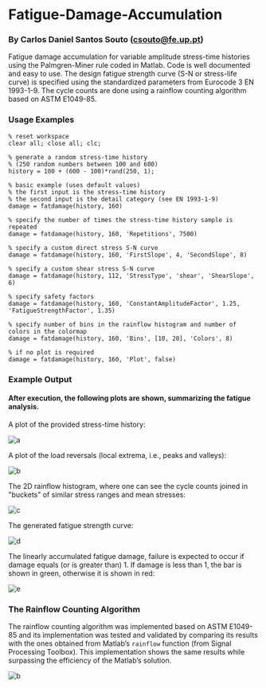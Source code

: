 # Fatigue-Damage-Accumulation
### By Carlos Daniel Santos Souto (csouto@fe.up.pt)

Fatigue damage accumulation for variable amplitude stress-time histories using the Palmgren-Miner rule coded in Matlab. Code is well documented and easy to use.
The design fatigue strength curve (S-N or stress-life curve) is specified using the standardized parameters from Eurocode 3 EN 1993-1-9. The cycle counts are done using a rainflow counting algorithm based on ASTM E1049-85.

### Usage Examples

```
% reset workspace
clear all; close all; clc;

% generate a random stress-time history
% (250 random numbers between 100 and 600)
history = 100 + (600 - 100)*rand(250, 1);

% basic example (uses default values)
% the first input is the stress-time history
% the second input is the detail category (see EN 1993-1-9)
damage = fatdamage(history, 160)

% specify the number of times the stress-time history sample is repeated
damage = fatdamage(history, 160, 'Repetitions', 7500)

% specify a custom direct stress S-N curve
damage = fatdamage(history, 160, 'FirstSlope', 4, 'SecondSlope', 8)

% specify a custom shear stress S-N curve
damage = fatdamage(history, 112, 'StressType', 'shear', 'ShearSlope', 6)

% specify safety factors
damage = fatdamage(history, 160, 'ConstantAmplitudeFactor', 1.25, 'FatigueStrengthFactor', 1.35)

% specify number of bins in the rainflow histogram and number of colors in the colormap
damage = fatdamage(history, 160, 'Bins', [10, 20], 'Colors', 8)

% if no plot is required
damage = fatdamage(history, 160, 'Plot', false)
```

### Example Output

#### After execution, the following plots are shown, summarizing the fatigue analysis.

A plot of the provided stress-time history:

![a](https://user-images.githubusercontent.com/83190503/121819217-c43c4b80-cc83-11eb-8f49-37bc0bad5bc9.png)

A plot of the load reversals (local extrema, i.e., peaks and valleys):

![b](https://user-images.githubusercontent.com/83190503/121819220-c7cfd280-cc83-11eb-8b72-b8d52ea91299.png)

The 2D rainflow histogram, where one can see the cycle counts joined in "buckets" of similar stress ranges and mean stresses:

![c](https://user-images.githubusercontent.com/83190503/121819221-ca322c80-cc83-11eb-8341-1d57c09f4420.png)

The generated fatigue strength curve:

![d](https://user-images.githubusercontent.com/83190503/121819226-cd2d1d00-cc83-11eb-870d-6db01bcce8d8.png)

The linearly accumulated fatigue damage, failure is expected to occur if damage equals (or is greater than) 1. If damage is less than 1, the bar is shown in green, otherwise it is shown in red:

![e](https://user-images.githubusercontent.com/83190503/121819227-cf8f7700-cc83-11eb-871f-f45cd80a5af4.png)

### The Rainflow Counting Algorithm

The rainflow counting algorithm was implemented based on ASTM E1049-85 and its implementation was tested and validated by comparing its results with the ones obtained from Matlab’s ``rainflow`` function (from Signal Processing Toolbox). This implementation shows the same results while surpassing the efficiency of the Matlab’s solution.

![b](https://user-images.githubusercontent.com/83190503/121784425-d2b73400-cbab-11eb-837f-22d1439ece6c.png)
